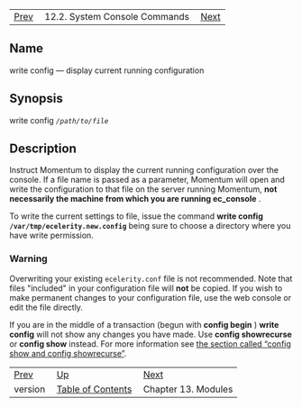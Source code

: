 |     |     |     |
| --- | --- | --- |
| [Prev](console_commands.version)  | 12.2. System Console Commands |  [Next](modules.overview.php) |

<a name="console_commands.write_config"></a>
## Name

write config — display current running configuration

## Synopsis

write config *`/path/to/file`*

<a name="idp16580176"></a>
## Description

Instruct Momentum to display the current running configuration over the console. If a file name is passed as a parameter, Momentum will open and write the configuration to that file on the server running Momentum, **not necessarily the machine from which you are running ec_console** .

To write the current settings to file, issue the command **write config `/var/tmp/ecelerity.new.config`**                                        being sure to choose a directory where you have write permission.

### Warning

Overwriting your existing `ecelerity.conf` file is not recommended. Note that files "included" in your configuration file will **not** be copied. If you wish to make permanent changes to your configuration file, use the web console or edit the file directly.

If you are in the middle of a transaction (begun with **config begin** ) **write config**        will not show any changes you have made. Use **config showrecurse**             or **config show**      instead. For more information see [the section called “config show and config showrecurse”](console_commands.config#console_config_show "config show and config showrecurse").

|     |     |     |
| --- | --- | --- |
| [Prev](console_commands.version)  | [Up](console.commands.non-module.php) |  [Next](modules.overview.php) |
| version  | [Table of Contents](index) |  Chapter 13. Modules |
